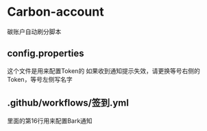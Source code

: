 # Carbon-account
碳账户自动刷分脚本

## config.properties

这个文件是用来配置Token的
如果收到通知提示失效，请更换等号右侧的Token，等号左侧写名字

## .github/workflows/签到.yml

里面的第16行用来配置Bark通知
